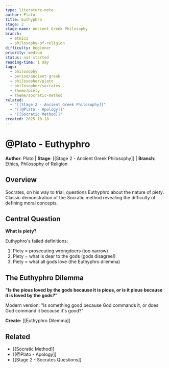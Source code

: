 ```yaml
---
type: literature-note
author: Plato
title: Euthyphro
stage: 2
stage-name: Ancient Greek Philosophy
branch:
  - ethics
  - philosophy-of-religion
difficulty: beginner
priority: medium
status: not-started
reading-time: 1 day
tags:
  - philosophy
  - period/ancient-greek
  - philosopher/plato
  - philosopher/socrates
  - theme/piety
  - theme/socratic-method
related:
  - "[[Stage 2 - Ancient Greek Philosophy]]"
  - "[[@Plato - Apology]]"
  - "[[Socratic Method]]"
created: 2025-10-18
---
```


# @Plato - Euthyphro

**Author**: Plato | **Stage**: [[Stage 2 - Ancient Greek Philosophy]] | **Branch**: Ethics, Philosophy of Religion

## Overview
Socrates, on his way to trial, questions Euthyphro about the nature of piety. Classic demonstration of the Socratic method revealing the difficulty of defining moral concepts.

## Central Question
**What is piety?**

Euthyphro's failed definitions:
1. Piety = prosecuting wrongdoers (too narrow)
2. Piety = what is dear to the gods (gods disagree!)
3. Piety = what all gods love (the Euthyphro dilemma)

## The Euthyphro Dilemma
**"Is the pious loved by the gods because it is pious, or is it pious because it is loved by the gods?"**

Modern version: "Is something good because God commands it, or does God command it because it's good?"

**Create:** [[Euthyphro Dilemma]]

## Related
- [[Socratic Method]]
- [[@Plato - Apology]]
- [[Stage 2 - Socrates Questions]]

